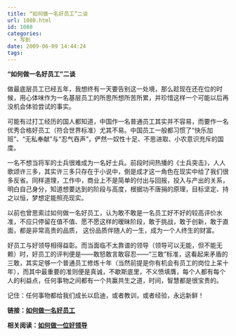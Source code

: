 ```yaml
---
title: “如何做一名好员工”二谈
url: 1080.html
id: 1080
categories:
  - 写到
date: 2009-06-09 14:44:24
tags:
---
```


**“如何做一名好员工”二谈**

  
做最底层员工已经五年，我想终有一天要告别这一处境，那么趁现在还在位的时候，用心体味作为一名基层员工的所思所想所苦所累，并珍惜这样一个可能以后再没机会体验尝试的事实。  
  
可能有过打工经历的国人都知道，中国作一名普通员工其实并不容易，而要作一名优秀合格好员工（符合世界标准）尤其不易。中国员工一般都习惯了“快乐加班”、“无私奉献”与“忍气吞声”，俨然一奴性十足、不思进取、小农意识充斥的国度。  
  
一名不想当将军的士兵很难成为一名好士兵。前段时间热播的《士兵突击》，人人歌颂许三多，其实许三多只存在于小说中，倒是成才这一角色在现实中给了我们很多反省。同样道理，工作中，商业上不是简单的付出与回报，投入与产出的关系，明白自己身分，知道想要达到的阶段与高度，根据功不唐捐的原理，目标坚定、持之以恒，梦想定能照亮现实。  
  
以前也曾思索过如何做一名好员工，认为敢不敢是一名员工好不好的较高评价水准，不应只停留在值不值、愿不愿这样的暧昧阶段，敢于挑战，敢于创新，敢于直面，都是非常高贵的品质， 这份品质伴随人的一生，成为一个人终生的财富。  
  
好员工与好领导相得益彰。而当面临不太靠谱的领导（领导可以无能，但不能无赖）时，好员工的评判便是——敢怒敢言敢容忍——“三敢”标准，这看起来矛盾的三敢，其实足够一个普通员工修炼十年（当然前提是你有机会有员工的岗位上呆十年），而其中最重要的准则便是真诚，不歇斯底里，不义愤填膺，每个人都有每个人的利益点，任何事物之间都有一个共赢共生之道，时间，智慧都是很宝贵的。  
  
记住：任何事物都给我们成长以启迪，或者教训，或者经验，永远新鲜！  
  
**链接：[如何做一名好员工](http://www.rooufer.cn/?p=638&keyword=%E5%A5%BD%E5%91%98%E5%B7%A5<br/>)**  
  
**相关阅读：[如何做一位好领导](http://www.rooufer.cn/?p=637)**